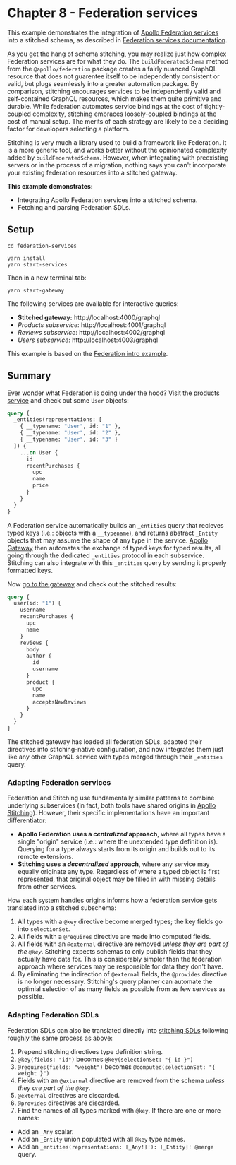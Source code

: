 # Chapter 8 - Federation services

This example demonstrates the integration of [Apollo Federation services](https://www.apollographql.com/docs/federation/implementing-services/) into a stitched schema, as described in [Federation services documentation](https://www.graphql-tools.com/docs/stitch-type-merging#federation-services).

As you get the hang of schema stitching, you may realize just how complex Federation services are for what they do. The `buildFederatedSchema` method from the `@apollo/federation` package creates a fairly nuanced GraphQL resource that does not guarentee itself to be independently consistent or valid, but plugs seamlessly into a greater automation package. By comparison, stitching encourages services to be independently valid and self-contained GraphQL resources, which makes them quite primitive and durable. While federation automates service bindings at the cost of tightly-coupled complexity, stitching embraces loosely-coupled bindings at the cost of manual setup. The merits of each strategy are likely to be a deciding factor for developers selecting a platform.

Stitching is very much a library used to build a framework like Federation. It is a more generic tool, and works better without the opinionated complexity added by `buildFederatedSchema`. However, when integrating with preexisting servers or in the process of a migration, nothing says you can't incorporate your existing federation resources into a stitched gateway.

**This example demonstrates:**

- Integrating Apollo Federation services into a stitched schema.
- Fetching and parsing Federation SDLs.

## Setup

```shell
cd federation-services

yarn install
yarn start-services
```

Then in a new terminal tab:

```shell
yarn start-gateway
```

The following services are available for interactive queries:

- **Stitched gateway:** http://localhost:4000/graphql
- _Products subservice_: http://localhost:4001/graphql
- _Reviews subservice_: http://localhost:4002/graphql
- _Users subservice_: http://localhost:4003/graphql

This example is based on the [Federation intro example](https://www.apollographql.com/docs/federation/#concern-based-separation).

## Summary

Ever wonder what Federation is doing under the hood? Visit the [products service](http://localhost:4001/graphql) and check out some `User` objects:

```graphql
query {
  _entities(representations: [
    { __typename: "User", id: "1" },
    { __typename: "User", id: "2" },
    { __typename: "User", id: "3" }
  ]) {
    ...on User {
      id
      recentPurchases {
        upc
        name
        price
      }
    }
  }
}
```

A Federation service automatically builds an `_entities` query that recieves typed keys (i.e.: objects with a `__typename`), and returns abstract `_Entity` objects that may assume the shape of any type in the service. [Apollo Gateway](https://www.npmjs.com/package/@apollo/gateway) then automates the exchange of typed keys for typed results, all going through the dedicated `_entities` protocol in each subservice. Stitching can also integrate with this `_entities` query by sending it properly formatted keys.

Now [go to the gateway](http://localhost:4001/graphql) and check out the stitched results:

```graphql
query {
  user(id: "1") {
    username
    recentPurchases {
      upc
      name
    }
    reviews {
      body
      author {
        id
        username
      }
      product {
        upc
        name
        acceptsNewReviews
      }
    }
  }
}
```

The stitched gateway has loaded all federation SDLs, adapted their directives into stitching-native configuration, and now integrates them just like any other GraphQL service with types merged through their `_entities` query.

### Adapting Federation services

Federation and Stitching use fundamentally similar patterns to combine underlying subservices (in fact, both tools have shared origins in [Apollo Stitching](https://www.apollographql.com/docs/federation/migrating-from-stitching/)). However, their specific implementations have an important differentiator:

- **Apollo Federation uses a _centralized_ approach**, where all types have a single "origin" service (i.e.: where the unextended type definition is). Querying for a type always starts from its origin and builds out to its remote extensions.
- **Stitching uses a _decentralized_ approach**, where any service may equally originate any type. Regardless of where a typed object is first represented, that original object may be filled in with missing details from other services.

How each system handles origins informs how a federation service gets translated into a stitched subschema:

1. All types with a `@key` directive become merged types; the key fields go into `selectionSet`.
1. All fields with a `@requires` directive are made into computed fields.
1. All fields with an `@external` directive are removed _unless they are part of the `@key`_. Stitching expects schemas to only publish fields that they actually have data for. This is considerably simpler than the federation approach where services may be responsible for data they don't have.
1. By eliminating the indirection of `@external` fields, the `@provides` directive is no longer necessary. Stitching's query planner can automate the optimial selection of as many fields as possible from as few services as possible.

### Adapting Federation SDLs

Federation SDLs can also be translated directly into [stitching SDLs](../stitching-directives-sdl) following roughly the same process as above:

1. Prepend stitching directives type definition string.
1. `@key(fields: "id")` becomes `@key(selectionSet: "{ id }")`
1. `@requires(fields: "weight")` becomes `@computed(selectionSet: "{ weight }")`
1. Fields with an `@external` directive are removed from the schema _unless they are part of the `@key`_.
1. `@external` directives are discarded.
1. `@provides` directives are discarded.
1. Find the names of all types marked with `@key`. If there are one or more names:
  * Add an `_Any` scalar.
  * Add an `_Entity` union populated with all `@key` type names.
  * Add an `_entities(representations: [_Any!]!): [_Entity]! @merge` query.
